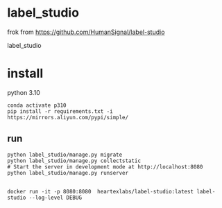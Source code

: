 # label_studio

frok from https://github.com/HumanSignal/label-studio

label_studio

# install

python 3.10

```
conda activate p310
pip install -r requirements.txt -i https://mirrors.aliyun.com/pypi/simple/

```

## run

```
python label_studio/manage.py migrate
python label_studio/manage.py collectstatic
# Start the server in development mode at http://localhost:8080
python label_studio/manage.py runserver

```

##

```
docker run -it -p 8080:8080  heartexlabs/label-studio:latest label-studio --log-level DEBUG
```
